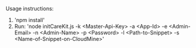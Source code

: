 Usage instructions:

1) 'npm install'
2) Run: 'node initCareKit.js -k \<Master-Api-Key> -a \<App-Id> -e \<Admin-Email> -n \<Admin-Name> -p \<Password> -l \<Path-to-Snippet> -s \<Name-of-Snippet-on-CloudMine>'
